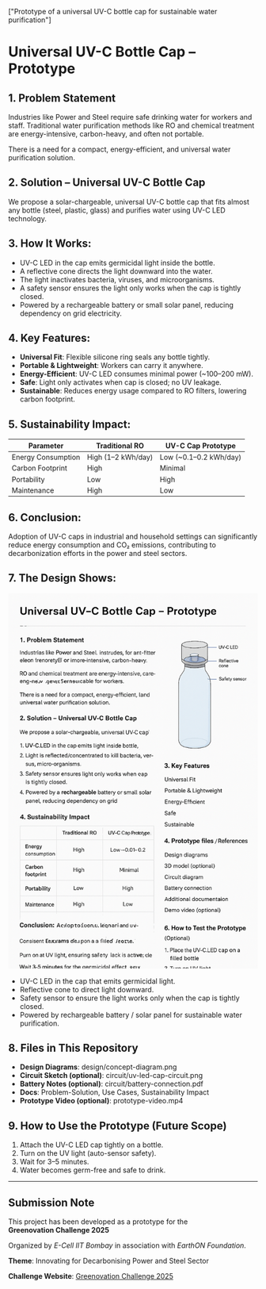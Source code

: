 ["Prototype of a universal UV-C bottle cap for sustainable water purification"]

# Universal UV-C Bottle Cap – Prototype  

## 1. Problem Statement
Industries like Power and Steel require safe drinking water for workers and staff. Traditional water purification methods like RO and chemical treatment are energy-intensive, carbon-heavy, and often not portable.  

There is a need for a compact, energy-efficient, and universal water purification solution.  

## 2. Solution – Universal UV-C Bottle Cap
We propose a solar-chargeable, universal UV-C bottle cap that fits almost any bottle (steel, plastic, glass) and purifies water using UV-C LED technology.  

## 3. How It Works:
- UV-C LED in the cap emits germicidal light inside the bottle.  
- A reflective cone directs the light downward into the water.  
- The light inactivates bacteria, viruses, and microorganisms.  
- A safety sensor ensures the light only works when the cap is tightly closed.  
- Powered by a rechargeable battery or small solar panel, reducing dependency on grid electricity.  

## 4. Key Features:
- **Universal Fit**: Flexible silicone ring seals any bottle tightly.  
- **Portable & Lightweight**: Workers can carry it anywhere.  
- **Energy-Efficient**: UV-C LED consumes minimal power (~100–200 mW).  
- **Safe**: Light only activates when cap is closed; no UV leakage.  
- **Sustainable**: Reduces energy usage compared to RO filters, lowering carbon footprint.  

## 5. Sustainability Impact:
| Parameter          | Traditional RO | UV-C Cap Prototype |
|--------------------|----------------|--------------------|
| Energy Consumption | High (1–2 kWh/day) | Low (~0.1–0.2 kWh/day) |
| Carbon Footprint   | High           | Minimal            |
| Portability        | Low            | High               |
| Maintenance        | High           | Low                |

## 6. Conclusion:
Adoption of UV-C caps in industrial and household settings can significantly reduce energy consumption and CO₂ emissions, contributing to decarbonization efforts in the power and steel sectors.  

## 7. The Design Shows:
![UV-Cap Diagram](https://raw.githubusercontent.com/princychikane/Universal-uv-cap/main/Universal%20UV-C%20Bottle%20Cap%20Diagram.png)  

- UV-C LED in the cap that emits germicidal light.  
- Reflective cone to direct light downward.  
- Safety sensor to ensure the light works only when the cap is tightly closed.  
- Powered by rechargeable battery / solar panel for sustainable water purification.  

## 8. Files in This Repository
- **Design Diagrams**: design/concept-diagram.png  
- **Circuit Sketch (optional)**: circuit/uv-led-cap-circuit.png  
- **Battery Notes (optional)**: circuit/battery-connection.pdf  
- **Docs**: Problem-Solution, Use Cases, Sustainability Impact  
- **Prototype Video (optional)**: prototype-video.mp4  

## 9. How to Use the Prototype (Future Scope)
1. Attach the UV-C LED cap tightly on a bottle.  
2. Turn on the UV light (auto-sensor safety).  
3. Wait for 3–5 minutes.  
4. Water becomes germ-free and safe to drink.  

---

## Submission Note  
This project has been developed as a prototype for the  
**Greenovation Challenge 2025**  

Organized by *E-Cell IIT Bombay* in association with *EarthON Foundation*.  

**Theme**: Innovating for Decarbonising Power and Steel Sector  

**Challenge Website**: [Greenovation Challenge 2025](https://ecell.in/links/4OnvyY)  
